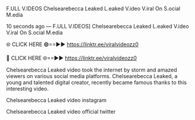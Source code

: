 F.ULL V.IDEOS Chelsearebecca Leaked L.eaked V.ideo V.iral On S.ocial M.edia

10 seconds ago — F.ULL V.IDEOS] Chelsearebecca Leaked L.eaked V.ideo V.iral On S.ocial M.edia

🌐 CLICK HERE 🟢==►► https://linktr.ee/viralvideozz0

🔴 CLICK HERE 🌐==►► https://linktr.ee/viralvideozz0

Chelsearebecca Leaked video took the internet by storm and amazed viewers on various social media platforms. Chelsearebecca Leaked, a young and talented digital creator, recently became famous thanks to this interesting video.

Chelsearebecca Leaked video instagram

Chelsearebecca Leaked video official twitter